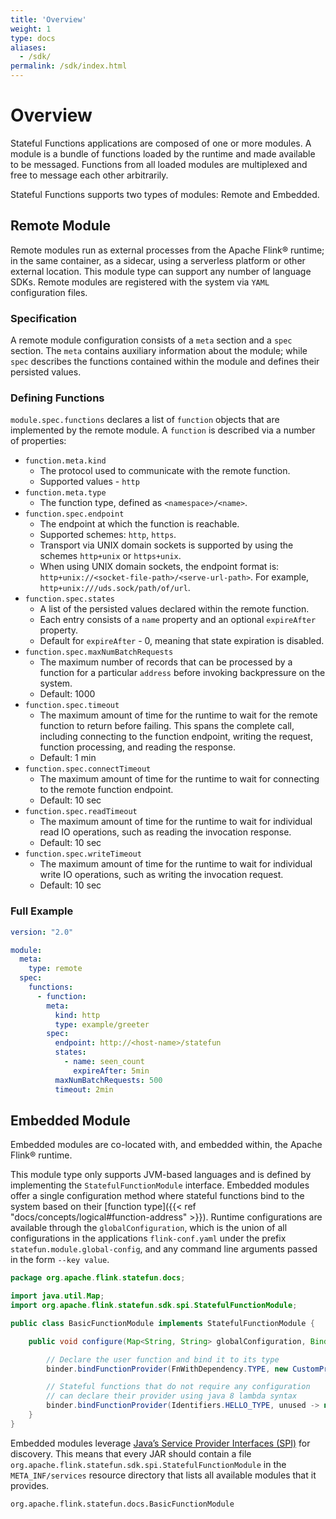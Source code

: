 ```yaml
---
title: 'Overview'
weight: 1
type: docs
aliases:
  - /sdk/
permalink: /sdk/index.html
---
```

<!--
Licensed to the Apache Software Foundation (ASF) under one
or more contributor license agreements.  See the NOTICE file
distributed with this work for additional information
regarding copyright ownership.  The ASF licenses this file
to you under the Apache License, Version 2.0 (the
"License"); you may not use this file except in compliance
with the License.  You may obtain a copy of the License at

  http://www.apache.org/licenses/LICENSE-2.0

Unless required by applicable law or agreed to in writing,
software distributed under the License is distributed on an
"AS IS" BASIS, WITHOUT WARRANTIES OR CONDITIONS OF ANY
KIND, either express or implied.  See the License for the
specific language governing permissions and limitations
under the License.
-->

# Overview

Stateful Functions applications are composed of one or more modules.
A module is a bundle of functions loaded by the runtime and made available to be messaged.
Functions from all loaded modules are multiplexed and free to message each other arbitrarily.

Stateful Functions supports two types of modules: Remote and Embedded.

## Remote Module

Remote modules run as external processes from the Apache Flink® runtime; in the same container, as a sidecar, using a serverless platform or other external location.
This module type can support any number of language SDKs.
Remote modules are registered with the system via ``YAML`` configuration files.

### Specification

A remote module configuration consists of a ``meta`` section and a ``spec`` section.
The ``meta`` contains auxiliary information about the module; 
while ``spec`` describes the functions contained within the module and defines their persisted values.

### Defining Functions

``module.spec.functions`` declares a list of ``function`` objects that are implemented by the remote module.
A ``function`` is described via a number of properties:

* ``function.meta.kind``
    * The protocol used to communicate with the remote function.
    * Supported values - ``http``
* ``function.meta.type``
    * The function type, defined as ``<namespace>/<name>``.
* ``function.spec.endpoint``
    * The endpoint at which the function is reachable.
    * Supported schemes: ``http``, ``https``.
    * Transport via UNIX domain sockets is supported by using the schemes ``http+unix`` or ``https+unix``.
    * When using UNIX domain sockets, the endpoint format is: ``http+unix://<socket-file-path>/<serve-url-path>``. For example, ``http+unix:///uds.sock/path/of/url``.
* ``function.spec.states``
    * A list of the persisted values declared within the remote function.
    * Each entry consists of a `name` property and an optional `expireAfter` property.
    * Default for `expireAfter` - 0, meaning that state expiration is disabled.
* ``function.spec.maxNumBatchRequests``
    * The maximum number of records that can be processed by a function for a particular ``address`` before invoking backpressure on the system.
    * Default: 1000
* ``function.spec.timeout``
    * The maximum amount of time for the runtime to wait for the remote function to return before failing.
      This spans the complete call, including connecting to the function endpoint, writing the request, function processing, and reading the response.
    * Default: 1 min
* ``function.spec.connectTimeout``
    * The maximum amount of time for the runtime to wait for connecting to the remote function endpoint.
    * Default: 10 sec
* ``function.spec.readTimeout``
    * The maximum amount of time for the runtime to wait for individual read IO operations, such as reading the invocation response.
    * Default: 10 sec
* ``function.spec.writeTimeout``
    * The maximum amount of time for the runtime to wait for individual write IO operations, such as writing the invocation request.
    * Default: 10 sec

### Full Example

```yaml
version: "2.0"

module:
  meta:
    type: remote
  spec:
    functions:
      - function:
        meta:
          kind: http
          type: example/greeter
        spec:
          endpoint: http://<host-name>/statefun
          states:
            - name: seen_count
              expireAfter: 5min
          maxNumBatchRequests: 500
          timeout: 2min
```

## Embedded Module

Embedded modules are co-located with, and embedded within, the Apache Flink® runtime.

This module type only supports JVM-based languages and is defined by implementing the ``StatefulFunctionModule`` interface.
Embedded modules offer a single configuration method where stateful functions bind to the system based on their
[function type]({{< ref "docs/concepts/logical#function-address" >}}).
Runtime configurations are available through the ``globalConfiguration``, which is the union of all configurations
in the applications ``flink-conf.yaml`` under the prefix ``statefun.module.global-config``, and any command line
arguments passed in the form ``--key value``.

```java
package org.apache.flink.statefun.docs;

import java.util.Map;
import org.apache.flink.statefun.sdk.spi.StatefulFunctionModule;

public class BasicFunctionModule implements StatefulFunctionModule {

	public void configure(Map<String, String> globalConfiguration, Binder binder) {

		// Declare the user function and bind it to its type
		binder.bindFunctionProvider(FnWithDependency.TYPE, new CustomProvider());

		// Stateful functions that do not require any configuration
		// can declare their provider using java 8 lambda syntax
		binder.bindFunctionProvider(Identifiers.HELLO_TYPE, unused -> new FnHelloWorld());
	}
}
```

Embedded modules leverage [Java’s Service Provider Interfaces (SPI)](https://docs.oracle.com/javase/8/docs/api/java/util/ServiceLoader.html) for discovery.
This means that every JAR should contain a file ``org.apache.flink.statefun.sdk.spi.StatefulFunctionModule`` in the ``META_INF/services`` resource directory that lists all available modules that it provides.

```none
org.apache.flink.statefun.docs.BasicFunctionModule
```

